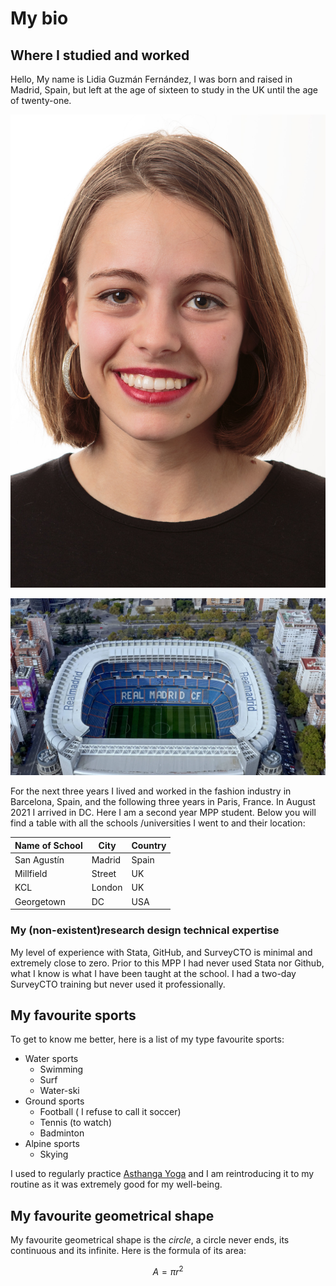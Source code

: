 # My bio

## Where I studied and worked

Hello, My name is Lidia Guzmán Fernández, I was born and raised in Madrid, Spain, but left at the age of sixteen to study in the UK until the age of twenty-one. 

![Lidia Guzman](img/Lidia-Guzman.png "My portrait")

![Santiago Bernabeu Stadium](img/santiago.png "Santiago Bernabeu Stadium")

For the next three years I lived and worked in the fashion industry in Barcelona, Spain, and the following three years in Paris, France. In August 2021 I arrived in DC. Here I am a second year MPP student. Below you will find a table with all the schools /universities I went to and their location:

| Name of School | City   | Country |
|----------------|--------|---------|
| San Agustín    | Madrid | Spain   |
| Millfield      |Street  | UK      |
| KCL            |London  | UK      |
| Georgetown     |DC      | USA     |

### My (non-existent)research design technical expertise
My level of experience with Stata, GitHub, and SurveyCTO is minimal and extremely close to zero. Prior to this MPP I had never used Stata nor Github, what I know is what I have been taught at the school. I had a two-day SurveyCTO training but never used it professionally.

## My favourite sports
To get to know me better, here is a list of my type favourite sports:

- Water sports
  - Swimming
  - Surf
  - Water-ski
- Ground sports
  - Football ( I refuse to call it soccer)
  - Tennis (to watch)
  - Badminton
- Alpine sports
  - Skying
  
I used to regularly practice [Asthanga Yoga](http://www.ashtanga.com/) and I am reintroducing it to my routine as it was extremely good for my well-being. 
  
## My favourite geometrical shape


My favourite geometrical shape is the *circle*, a  circle never ends, its continuous and its infinite. 
Here is the formula of its area: 

$$A = \pi r^2$$
  
